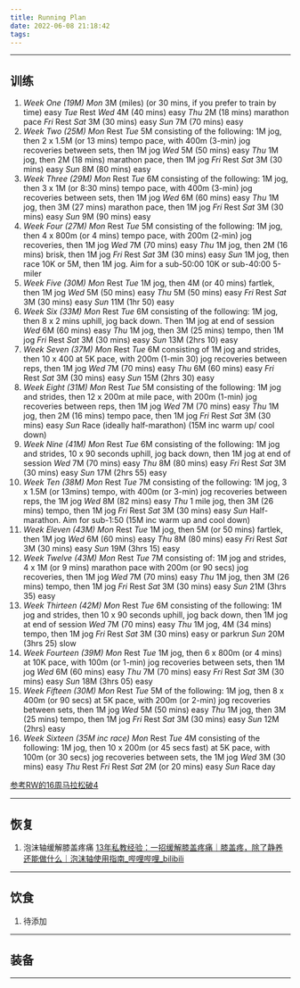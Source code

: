 ```yaml
---
title: Running Plan
date: 2022-06-08 21:18:42
tags:
---
```


---

## 训练
1. *Week One* *(19M)*
*Mon* 3M (miles) (or 30 mins, if you prefer to train by time) easy
*Tue* Rest
*Wed* 4M (40 mins) easy
*Thu* 2M (18 mins) marathon pace
*Fri* Rest
*Sat* 3M (30 mins) easy
*Sun* 7M (70 mins) easy
2. *Week Two* *(25M)*
*Mon* Rest
*Tue* 5M consisting of the following: 1M jog, then 2 x 1.5M (or 13 mins) tempo pace, with 400m (3-min) jog recoveries between sets, then 1M jog
*Wed* 5M (50 mins) easy
*Thu* 1M jog, then 2M (18 mins) marathon pace, then 1M jog
*Fri* Rest
*Sat* 3M (30 mins) easy
*Sun* 8M (80 mins) easy
3. *Week Three* *(29M)*
*Mon* Rest
*Tue* 6M consisting of the following: 1M jog, then 3 x 1M (or 8:30 mins) tempo pace, with 400m (3-min) jog recoveries between sets, then 1M jog
*Wed* 6M (60 mins) easy
*Thu* 1M jog, then 3M (27 mins) marathon pace, then 1M jog
*Fri* Rest
*Sat* 3M (30 mins) easy
*Sun* 9M (90 mins) easy
4. *Week Four* *(27M)*
*Mon* Rest
*Tue* 5M consisting of the following: 1M jog, then 4 x 800m (or 4 mins) tempo pace, with 200m (2-min) jog recoveries, then 1M jog
*Wed* 7M (70 mins) easy
*Thu* 1M jog, then 2M (16 mins) brisk, then 1M jog
*Fri* Rest
*Sat* 3M (30 mins) easy
*Sun* 1M jog, then race 10K or 5M, then 1M jog. Aim for a sub-50:00 10K or sub-40:00 5-miler
5. *Week Five* *(30M)*
*Mon* Rest
*Tue* 1M jog, then 4M (or 40 mins) fartlek, then 1M jog
*Wed* 5M (50 mins) easy
*Thu* 5M (50 mins) easy
*Fri* Rest
*Sat* 3M (30 mins) easy
*Sun* 11M (1hr 50) easy
6. *Week Six* *(33M)*
*Mon* Rest
*Tue* 6M consisting of the following: 1M jog, then 8 x 2 mins uphill, jog back down. Then 1M jog at end of session
*Wed* 6M (60 mins) easy
*Thu* 1M jog, then 3M (25 mins) tempo, then 1M jog
*Fri* Rest
*Sat* 3M (30 mins) easy
*Sun* 13M (2hrs 10) easy
7. *Week Seven* *(37M)*
*Mon* Rest
*Tue* 6M consisting of 1M jog and strides, then 10 x 400 at 5K pace, with 200m (1-min 30) jog recoveries between reps, then 1M jog
*Wed* 7M (70 mins) easy
*Thu* 6M (60 mins) easy
*Fri* Rest
*Sat* 3M (30 mins) easy
*Sun* 15M (2hrs 30) easy
8. *Week Eight* *(31M)*
*Mon* Rest
*Tue* 5M consisting of the following: 1M jog and strides, then 12 x 200m at mile pace, with 200m (1-min) jog recoveries between reps, then 1M jog
*Wed* 7M (70 mins) easy
*Thu* 1M jog, then 2M (16 mins) tempo pace, then 1M jog
*Fri* Rest
*Sat* 3M (30 mins) easy
*Sun* Race (ideally half-marathon) (15M inc warm up/ cool down)
9. *Week Nine (41M)*
*Mon* Rest
*Tue* 6M consisting of the following: 1M jog and strides, 10 x 90 seconds uphill, jog back down, then 1M jog at end of session
*Wed* 7M (70 mins) easy
*Thu* 8M (80 mins) easy
*Fri* Rest
*Sat* 3M (30 mins) easy
*Sun* 17M (2hrs 55) easy
10. *Week Ten* *(38M)*
*Mon* Rest
*Tue* 7M consisting of the following: 1M jog, 3 x 1.5M (or 13mins) tempo, with 400m (or 3-min) jog recoveries between reps, the 1M jog
*Wed* 8M (82 mins) easy
*Thu* 1 mile jog, then 3M (26 mins) tempo, then 1M jog
*Fri* Rest
*Sat* 3M (30 mins) easy
*Sun* Half-marathon. Aim for sub-1:50 (15M inc warm up and cool down)
11. *Week Eleven* *(43M)*
*Mon* Rest
*Tue* 1M jog, then 5M (or 50 mins) fartlek, then 1M jog
*Wed* 6M (60 mins) easy
*Thu* 8M (80 mins) easy
*Fri* Rest
*Sat* 3M (30 mins) easy
*Sun* 19M (3hrs 15) easy
12. *Week Twelve* *(43M)*
*Mon* Rest
*Tue* 7M consisting of: 1M jog and strides, 4 x 1M (or 9 mins) marathon pace with 200m (or 90 secs) jog recoveries, then 1M jog
*Wed* 7M (70 mins) easy
*Thu* 1M jog, then 3M (26 mins) tempo, then 1M jog
*Fri* Rest
*Sat* 3M (30 mins) easy
*Sun* 21M (3hrs 35) easy
13. *Week Thirteen (42M)*
*Mon* Rest
*Tue* 6M consisting of the following: 1M jog and strides, then 10 x 90 seconds uphill, jog back down, then 1M jog at end of session
*Wed* 7M (70 mins) easy
*Thu* 1M jog, 4M (34 mins) tempo, then 1M jog
*Fri* Rest
*Sat* 3M (30 mins) easy or parkrun
*Sun* 20M (3hrs 25) slow
14. *Week Fourteen* *(39M)*
*Mon* Rest
*Tue* 1M jog, then 6 x 800m (or 4 mins) at 10K pace, with 100m (or 1-min) jog recoveries between sets, then 1M jog
*Wed* 6M (60 mins) easy
*Thu* 7M (70 mins) easy
*Fri* Rest
*Sat* 3M (30 mins) easy
*Sun* 18M (3hrs 05) easy
15. *Week Fifteen (30M)*
*Mon* Rest
*Tue* 5M of the following: 1M jog, then 8 x 400m (or 90 secs) at 5K pace, with 200m (or 2-min) jog recoveries between sets, then 1M jog
*Wed* 5M (50 mins) easy
*Thu* 1M jog, then 3M (25 mins) tempo, then 1M jog
*Fri* Rest
*Sat* 3M (30 mins) easy
*Sun* 12M (2hrs) easy
16. *Week Sixteen* *(35M inc race)*
*Mon* Rest
*Tue* 4M consisting of the following: 1M jog, then 10 x 200m (or 45 secs fast) at 5K pace, with 100m (or 30 secs) jog recoveries between sets, the 1M jog
*Wed* 3M (30 mins) easy
*Thu* Rest
*Fri* Rest
*Sat* 2M (or 20 mins) easy
*Sun* Race day

[参考RW的16周马拉松破4](https://www.runnersworld.com/uk/training/marathon/a760131/rws-ultimate-marathon-schedule-sub-400/#location-choice)

---

## 恢复
1. 泡沫轴缓解膝盖疼痛
[13年私教经验：一招缓解膝盖疼痛｜膝盖疼，除了静养还能做什么｜泡沫轴使用指南_哔哩哔哩_bilibili](https://www.bilibili.com/video/BV1V341147hn)

---

## 饮食
1. 待添加

---

## 装备

---